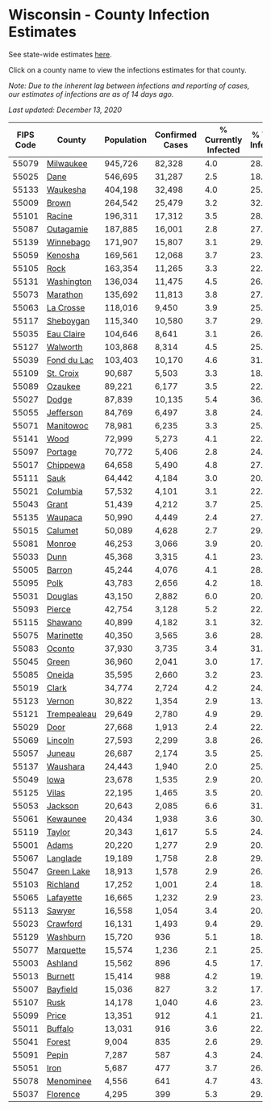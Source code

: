 # Wisconsin - County Infection Estimates

See state-wide estimates [here](/infections/us-wi).

Click on a county name to view the infections estimates for that county.

*Note: Due to the inherent lag between infections and reporting of cases, our estimates of infections are as of 14 days ago.*

*Last updated: December 13, 2020*

|   FIPS Code |                     County |   Population |   Confirmed Cases |   % Currently Infected |   % Total Infected |
|-------------|----------------------------|--------------|-------------------|------------------------|--------------------|
|       55079 |     [Milwaukee](milwaukee) |      945,726 |            82,328 |                    4.0 |               28.9 |
|       55025 |               [Dane](dane) |      546,695 |            31,287 |                    2.5 |               18.5 |
|       55133 |       [Waukesha](waukesha) |      404,198 |            32,498 |                    4.0 |               25.5 |
|       55009 |             [Brown](brown) |      264,542 |            25,479 |                    3.2 |               32.1 |
|       55101 |           [Racine](racine) |      196,311 |            17,312 |                    3.5 |               28.8 |
|       55087 |     [Outagamie](outagamie) |      187,885 |            16,001 |                    2.8 |               27.1 |
|       55139 |     [Winnebago](winnebago) |      171,907 |            15,807 |                    3.1 |               29.4 |
|       55059 |         [Kenosha](kenosha) |      169,561 |            12,068 |                    3.7 |               23.4 |
|       55105 |               [Rock](rock) |      163,354 |            11,265 |                    3.3 |               22.1 |
|       55131 |   [Washington](washington) |      136,034 |            11,475 |                    4.5 |               26.6 |
|       55073 |       [Marathon](marathon) |      135,692 |            11,813 |                    3.8 |               27.6 |
|       55063 |     [La Crosse](la-crosse) |      118,016 |             9,450 |                    3.9 |               25.4 |
|       55117 |     [Sheboygan](sheboygan) |      115,340 |            10,580 |                    3.7 |               29.0 |
|       55035 |   [Eau Claire](eau-claire) |      104,646 |             8,641 |                    3.1 |               26.2 |
|       55127 |       [Walworth](walworth) |      103,868 |             8,314 |                    4.5 |               25.3 |
|       55039 | [Fond du Lac](fond-du-lac) |      103,403 |            10,170 |                    4.6 |               31.3 |
|       55109 |     [St. Croix](st.-croix) |       90,687 |             5,503 |                    3.3 |               18.6 |
|       55089 |         [Ozaukee](ozaukee) |       89,221 |             6,177 |                    3.5 |               22.1 |
|       55027 |             [Dodge](dodge) |       87,839 |            10,135 |                    5.4 |               36.2 |
|       55055 |     [Jefferson](jefferson) |       84,769 |             6,497 |                    3.8 |               24.3 |
|       55071 |     [Manitowoc](manitowoc) |       78,981 |             6,235 |                    3.3 |               25.0 |
|       55141 |               [Wood](wood) |       72,999 |             5,273 |                    4.1 |               22.5 |
|       55097 |         [Portage](portage) |       70,772 |             5,406 |                    2.8 |               24.2 |
|       55017 |       [Chippewa](chippewa) |       64,658 |             5,490 |                    4.8 |               27.0 |
|       55111 |               [Sauk](sauk) |       64,442 |             4,184 |                    3.0 |               20.6 |
|       55021 |       [Columbia](columbia) |       57,532 |             4,101 |                    3.1 |               22.6 |
|       55043 |             [Grant](grant) |       51,439 |             4,212 |                    3.7 |               25.9 |
|       55135 |         [Waupaca](waupaca) |       50,990 |             4,449 |                    2.4 |               27.9 |
|       55015 |         [Calumet](calumet) |       50,089 |             4,628 |                    2.7 |               29.5 |
|       55081 |           [Monroe](monroe) |       46,253 |             3,066 |                    3.9 |               20.7 |
|       55033 |               [Dunn](dunn) |       45,368 |             3,315 |                    4.1 |               23.0 |
|       55005 |           [Barron](barron) |       45,244 |             4,076 |                    4.1 |               28.4 |
|       55095 |               [Polk](polk) |       43,783 |             2,656 |                    4.2 |               18.8 |
|       55031 |         [Douglas](douglas) |       43,150 |             2,882 |                    6.0 |               20.1 |
|       55093 |           [Pierce](pierce) |       42,754 |             3,128 |                    5.2 |               22.6 |
|       55115 |         [Shawano](shawano) |       40,899 |             4,182 |                    3.1 |               32.7 |
|       55075 |     [Marinette](marinette) |       40,350 |             3,565 |                    3.6 |               28.0 |
|       55083 |           [Oconto](oconto) |       37,930 |             3,735 |                    3.4 |               31.1 |
|       55045 |             [Green](green) |       36,960 |             2,041 |                    3.0 |               17.3 |
|       55085 |           [Oneida](oneida) |       35,595 |             2,660 |                    3.2 |               23.6 |
|       55019 |             [Clark](clark) |       34,774 |             2,724 |                    4.2 |               24.6 |
|       55123 |           [Vernon](vernon) |       30,822 |             1,354 |                    2.9 |               13.8 |
|       55121 | [Trempealeau](trempealeau) |       29,649 |             2,780 |                    4.9 |               29.6 |
|       55029 |               [Door](door) |       27,668 |             1,913 |                    2.4 |               22.0 |
|       55069 |         [Lincoln](lincoln) |       27,593 |             2,299 |                    3.8 |               26.2 |
|       55057 |           [Juneau](juneau) |       26,687 |             2,174 |                    3.5 |               25.7 |
|       55137 |       [Waushara](waushara) |       24,443 |             1,940 |                    2.0 |               25.5 |
|       55049 |               [Iowa](iowa) |       23,678 |             1,535 |                    2.9 |               20.1 |
|       55125 |             [Vilas](vilas) |       22,195 |             1,465 |                    3.5 |               20.8 |
|       55053 |         [Jackson](jackson) |       20,643 |             2,085 |                    6.6 |               31.9 |
|       55061 |       [Kewaunee](kewaunee) |       20,434 |             1,938 |                    3.6 |               30.0 |
|       55119 |           [Taylor](taylor) |       20,343 |             1,617 |                    5.5 |               24.4 |
|       55001 |             [Adams](adams) |       20,220 |             1,277 |                    2.9 |               20.0 |
|       55067 |       [Langlade](langlade) |       19,189 |             1,758 |                    2.8 |               29.2 |
|       55047 |   [Green Lake](green-lake) |       18,913 |             1,578 |                    2.9 |               26.5 |
|       55103 |       [Richland](richland) |       17,252 |             1,001 |                    2.4 |               18.5 |
|       55065 |     [Lafayette](lafayette) |       16,665 |             1,232 |                    2.9 |               23.7 |
|       55113 |           [Sawyer](sawyer) |       16,558 |             1,054 |                    3.4 |               20.8 |
|       55023 |       [Crawford](crawford) |       16,131 |             1,493 |                    9.4 |               29.2 |
|       55129 |       [Washburn](washburn) |       15,720 |               936 |                    5.1 |               18.1 |
|       55077 |     [Marquette](marquette) |       15,574 |             1,236 |                    2.1 |               25.6 |
|       55003 |         [Ashland](ashland) |       15,562 |               896 |                    4.5 |               17.7 |
|       55013 |         [Burnett](burnett) |       15,414 |               988 |                    4.2 |               19.9 |
|       55007 |       [Bayfield](bayfield) |       15,036 |               827 |                    3.2 |               17.2 |
|       55107 |               [Rusk](rusk) |       14,178 |             1,040 |                    4.6 |               23.1 |
|       55099 |             [Price](price) |       13,351 |               912 |                    4.1 |               21.4 |
|       55011 |         [Buffalo](buffalo) |       13,031 |               916 |                    3.6 |               22.3 |
|       55041 |           [Forest](forest) |        9,004 |               835 |                    2.6 |               29.6 |
|       55091 |             [Pepin](pepin) |        7,287 |               587 |                    4.3 |               24.3 |
|       55051 |               [Iron](iron) |        5,687 |               477 |                    3.7 |               26.3 |
|       55078 |     [Menominee](menominee) |        4,556 |               641 |                    4.7 |               43.8 |
|       55037 |       [Florence](florence) |        4,295 |               399 |                    5.3 |               29.8 |
